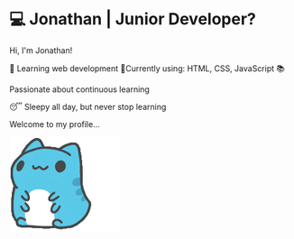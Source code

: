 # 💻 Jonathan | Junior Developer?

Hi, I'm Jonathan!

🚀 Learning web development 📌Currently using: HTML, CSS, JavaScript 📚

Passionate about continuous learning

😴 Sleepy all day, but never stop learning

Welcome to my profile... 

![Bugcat Sleep zzz](bugcat_zzz.gif)

<!---
- 👋 Hi, I’m @yugiidev
- 👀 I’m interested in ...
- 🌱 I’m currently learning ...
- 💞️ I’m looking to collaborate on ...
- 📫 How to reach me ...
- 😄 Pronouns: ...
- ⚡ Fun fact: ...
--->

<!---
yugiidev/yugiidev is a ✨ special ✨ repository because its `README.md` (this file) appears on your GitHub profile.
You can click the Preview link to take a look at your changes.
--->
